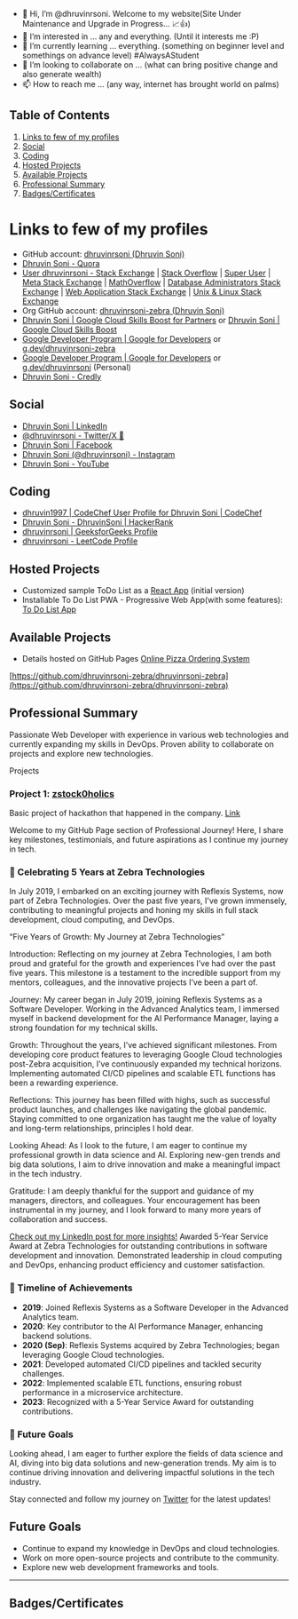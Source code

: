 - 👋 Hi, I’m @dhruvinrsoni. Welcome to my website(Site Under Maintenance and Upgrade in Progress... 📈👍)
- 👀 I’m interested in ... any and everything. (Until it interests me :P)
- 🌱 I’m currently learning ... everything. (something on beginner level and somethings on advance level) #AlwaysAStudent
- 💞️ I’m looking to collaborate on ... (what can bring positive change and also generate wealth)
- 📫 How to reach me ... (any way, internet has brought world on palms)

<!---
dhruvinrsoni/dhruvinrsoni is a ✨ special ✨ repository because its `README.md` (this file) appears on your GitHub profile.
You can click the Preview link to take a look at your changes.
--->

## Table of Contents
1. [Links to few of my profiles](#links-to-few-of-my-profiles)
2. [Social](#social)
3. [Coding](#coding)
4. [Hosted Projects](#hosted-projects)
5. [Available Projects](#available-projects)
6. [Professional Summary](#professional-summary)
7. [Badges/Certificates](#badgescertificates)

# Links to few of my profiles
- GitHub account: [dhruvinrsoni (Dhruvin Soni)](https://github.com/dhruvinrsoni)
- [Dhruvin Soni - Quora](https://www.quora.com/profile/Dhruvin-Soni-1/)
- [User dhruvinrsoni - Stack Exchange](https://stackexchange.com/users/9085620/dhruvinrsoni?tab=accounts) | [Stack Overflow](https://stackoverflow.com/users/15077282/dhruvinrsoni) | [Super User](https://superuser.com/users/1266803/dhruvinrsoni) | [Meta Stack Exchange](https://meta.stackexchange.com/users/929110/dhruvinrsoni) | [MathOverflow](https://mathoverflow.net/users/173328/dhruvinrsoni) | [Database Administrators Stack Exchange](https://dba.stackexchange.com/users/225107/dhruvinrsoni) | [Web Application Stack Exchange](https://webapps.stackexchange.com/users/269046/dhruvinrsoni) | [Unix & Linux Stack Exchange](https://unix.stackexchange.com/users/586729/dhruvinrsoni)
- Org GitHub account: [dhruvinrsoni-zebra (Dhruvin Soni)](https://github.com/dhruvinrsoni-zebra)
- [Dhruvin Soni \| Google Cloud Skills Boost for Partners](https://partner.cloudskillsboost.google/public_profiles/963de973-47b9-49f7-85c4-8cd882b597e3) or [Dhruvin Soni \| Google Cloud Skills Boost](https://www.cloudskillsboost.google/public_profiles/963de973-47b9-49f7-85c4-8cd882b597e3)
- [Google Developer Program \| Google for Developers](https://developers.google.com/profile/u/dhruvinrsoni-zebra) or [g.dev/dhruvinrsoni-zebra](https://g.dev/dhruvinrsoni-zebra)
- [Google Developer Program \| Google for Developers](https://developers.google.com/profile/u/dhruvinrsoni) or [g.dev/dhruvinrsoni](https://g.dev/dhruvinrsoni) (Personal)
- [Dhruvin Soni - Credly](https://credly.com/users/dhruvinrsoni)


## Social
- [Dhruvin Soni \| LinkedIn](https://www.linkedin.com/in/dhruvinrsoni)
- [@dhruvinrsoni - Twitter/X 🐤 ](https://twitter.com/dhruvinrsoni) 
- [Dhruvin Soni \| Facebook](https://www.facebook.com/dhruvinrsoni)
- [Dhruvin Soni (@dhruvinrsoni) - Instagram](https://www.instagram.com/dhruvinrsoni)
- [Dhruvin Soni - YouTube](https://www.youtube.com/@dhruvinrsoni)

## Coding
- [dhruvin1997 \| CodeChef User Profile for Dhruvin Soni \| CodeChef](https://www.codechef.com/users/dhruvin1997)
- [Dhruvin Soni - DhruvinSoni \| HackerRank](https://www.hackerrank.com/profile/DhruvinSoni)
- [dhruvinrsoni \| GeeksforGeeks Profile](https://www.geeksforgeeks.org/user/dhruvinsoni/)
- [dhruvinrsoni - LeetCode Profile](https://leetcode.com/u/dhruvinrsoni/)

## Hosted Projects
- Customized sample ToDo List as a [React App](https://first-todo-app-f98b3.firebaseapp.com/) (initial version)
- Installable To Do List PWA - Progressive Web App(with some features): [To Do List App](https://todolist-dhruvinsoni.firebaseapp.com/)

## Available Projects
- Details hosted on GitHub Pages [Online Pizza Ordering System](https://dhruvinrsoni.github.io/online-pizza-ordering-system/)

[https://github.com/dhruvinrsoni-zebra/dhruvinrsoni-zebra](https://github.com/dhruvinrsoni-zebra/dhruvinrsoni-zebra)

## Professional Summary
Passionate Web Developer with experience in various web technologies and currently expanding my skills in DevOps. Proven ability to collaborate on projects and explore new technologies.

Projects
### Project 1: [zstock0holics](#https://www.github.com/dhruvinrsoni-zebra/zstock0holics)
Basic project of hackathon that happened in the company. 
[Link](https://www.github.com/dhruvinrsoni-zebra/zstock0holics)

Welcome to my GitHub Page section of Professional Journey! Here, I share key milestones, testimonials, and future aspirations as I continue my journey in tech.

### 🎉 Celebrating 5 Years at Zebra Technologies

In July 2019, I embarked on an exciting journey with Reflexis Systems, now part of Zebra Technologies. Over the past five years, I've grown immensely, contributing to meaningful projects and honing my skills in full stack development, cloud computing, and DevOps.

“Five Years of Growth: My Journey at Zebra Technologies”

Introduction:
Reflecting on my journey at Zebra Technologies, I am both proud and grateful for the growth and experiences I’ve had over the past five years. This milestone is a testament to the incredible support from my mentors, colleagues, and the innovative projects I’ve been a part of.

Journey:
My career began in July 2019, joining Reflexis Systems as a Software Developer. Working in the Advanced Analytics team, I immersed myself in backend development for the AI Performance Manager, laying a strong foundation for my technical skills.

Growth:
Throughout the years, I’ve achieved significant milestones. From developing core product features to leveraging Google Cloud technologies post-Zebra acquisition, I’ve continuously expanded my technical horizons. Implementing automated CI/CD pipelines and scalable ETL functions has been a rewarding experience.

Reflections:
This journey has been filled with highs, such as successful product launches, and challenges like navigating the global pandemic. Staying committed to one organization has taught me the value of loyalty and long-term relationships, principles I hold dear.

Looking Ahead:
As I look to the future, I am eager to continue my professional growth in data science and AI. Exploring new-gen trends and big data solutions, I aim to drive innovation and make a meaningful impact in the tech industry.

Gratitude:
I am deeply thankful for the support and guidance of my managers, directors, and colleagues. Your encouragement has been instrumental in my journey, and I look forward to many more years of collaboration and success.

[Check out my LinkedIn post for more insights!](https://www.linkedin.com/posts/activity-7213586248383287297-gZ3I?utm_source=share&utm_medium=member_desktop) Awarded 5-Year Service Award at Zebra Technologies for outstanding contributions in software development and innovation. Demonstrated leadership in cloud computing and DevOps, enhancing product efficiency and customer satisfaction.

### 📅 Timeline of Achievements

- **2019**: Joined Reflexis Systems as a Software Developer in the Advanced Analytics team.
- **2020**: Key contributor to the AI Performance Manager, enhancing backend solutions.
- **2020 (Sep)**: Reflexis Systems acquired by Zebra Technologies; began leveraging Google Cloud technologies.
- **2021**: Developed automated CI/CD pipelines and tackled security challenges.
- **2022**: Implemented scalable ETL functions, ensuring robust performance in a microservice architecture.
- **2023**: Recognized with a 5-Year Service Award for outstanding contributions.

### 🚀 Future Goals

Looking ahead, I am eager to further explore the fields of data science and AI, diving into big data solutions and new-generation trends. My aim is to continue driving innovation and delivering impactful solutions in the tech industry.

Stay connected and follow my journey on [Twitter](https://x.com/dhruvinrsoni) for the latest updates!


## Future Goals
- Continue to expand my knowledge in DevOps and cloud technologies.
- Work on more open-source projects and contribute to the community.
- Explore new web development frameworks and tools.

----

## Badges/Certificates

<div data-iframe-width='150' data-iframe-height='270' data-share-badge-id='82e2663e-909e-493d-b28f-617ba4627a71' data-share-badge-host='https://www.credly.com'></div><script type='text/javascript' async src='https://cdn.credly.com/assets/utilities/embed.js'></script>

<div data-iframe-width="150" data-iframe-height="270" data-share-badge-id="4615d0b4-735c-46b4-8f60-adc66fdbcf6f" data-share-badge-host="https://www.credly.com"></div><script type="text/javascript" async src="//cdn.credly.com/assets/utilities/embed.js"></script>

<div data-iframe-width="150" data-iframe-height="270" data-share-badge-id="def05a50-2158-457b-9b77-ecbd12ff0e12" data-share-badge-host="https://www.credly.com"></div><script type="text/javascript" async src="//cdn.credly.com/assets/utilities/embed.js"></script>

<div data-iframe-width="150" data-iframe-height="270" data-share-badge-id="2fa83b92-5e88-435c-84e2-11aa9582676f" data-share-badge-host="https://www.credly.com"></div><script type="text/javascript" async src="//cdn.credly.com/assets/utilities/embed.js"></script>
